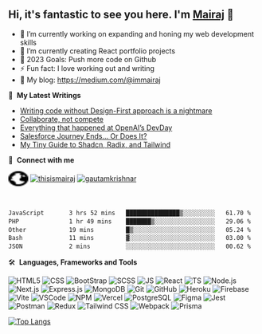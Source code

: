 <h2>Hi, it's fantastic to see you here. I'm <a href="https://www.linkedin.com/in/thisismairaj/">Mairaj</a> 👋</h2>

- 🔭 I’m currently working on expanding and honing my web development skills
- 🌱 I’m currently creating React portfolio projects
- 🥅 2023 Goals: Push more code on Github
- ⚡ Fun fact: I love working out and writing
- 🚀 My blog: https://medium.com/@immairaj

📕 &nbsp;**My Latest Writings**

<!-- BLOG-POST-LIST:START -->
- [Writing code without Design-First approach is a nightmare](https://medium.com/@immairaj/writing-code-without-design-first-approach-is-a-nightmare-033582b9655a?source=rss-b4e64356cecd------2)
- [Collaborate, not compete](https://medium.com/@immairaj/collaborate-not-compete-e19beba90c24?source=rss-b4e64356cecd------2)
- [Everything that happened at OpenAI’s DevDay](https://medium.com/@immairaj/everything-that-happened-at-openais-devday-c9966eea0fa7?source=rss-b4e64356cecd------2)
- [Salesforce Journey Ends… Or Does It?](https://medium.com/@immairaj/salesforce-journey-ends-or-does-it-829a3061cef0?source=rss-b4e64356cecd------2)
- [My Tiny Guide to Shadcn, Radix, and Tailwind](https://medium.com/@immairaj/my-tiny-guide-to-shadcn-radix-and-tailwind-da50fce3140a?source=rss-b4e64356cecd------2)
<!-- BLOG-POST-LIST:END -->

🔗 &nbsp;**Connect with me**

<p align="left">
<a href="https://medium.com/@immairaj" target="blank"><img align="center" src="https://raw.githubusercontent.com/iconic/open-iconic/master/svg/globe.svg" alt="thisismairaj" height="30" width="40" /></a>
<a href="https://twitter.com/thisismairaj" target="blank"><img align="center" src="https://raw.githubusercontent.com/rahuldkjain/github-profile-readme-generator/master/src/images/icons/Social/twitter.svg" alt="thisismairaj" height="30" width="40" /></a>
<a href="https://linkedin.com/in/thisismairaj" target="blank"><img align="center" src="https://raw.githubusercontent.com/rahuldkjain/github-profile-readme-generator/master/src/images/icons/Social/linked-in-alt.svg" alt="gautamkrishnar" height="30" width="40" /></a>
</p>

<br />

<!--START_SECTION:waka-->

```txt
JavaScript       3 hrs 52 mins   ███████████████▒░░░░░░░░░   61.70 %
PHP              1 hr 49 mins    ███████▒░░░░░░░░░░░░░░░░░   29.06 %
Other            19 mins         █▒░░░░░░░░░░░░░░░░░░░░░░░   05.24 %
Bash             11 mins         ▓░░░░░░░░░░░░░░░░░░░░░░░░   03.00 %
JSON             2 mins          ░░░░░░░░░░░░░░░░░░░░░░░░░   00.62 %
```

<!--END_SECTION:waka-->

🛠️ &nbsp;**Languages, Frameworks and Tools**

![HTML5](https://img.shields.io/badge/html5%20-%23E34F26.svg?&style=for-the-badge&logo=html5&logoColor=white)
![CSS](https://img.shields.io/badge/css3%20-%231572B6.svg?&style=for-the-badge&logo=css3&logoColor=white)
![BootStrap](https://img.shields.io/badge/bootstrap%20-%23563D7C.svg?&style=for-the-badge&logo=bootstrap&logoColor=white)
![SCSS](http://img.shields.io/badge/sass-%23f01742.svg?&style=for-the-badge&logo=sass&logoColor=white)
![JS](https://img.shields.io/badge/javascript%20-%23323330.svg?&style=for-the-badge&logo=javascript&logoColor=%23F7DF1E)
![React](https://img.shields.io/badge/-ReactJs-61DAFB?logo=react&logoColor=white&style=for-the-badge)
![TS](https://img.shields.io/badge/typescript%20-%23007ACC.svg?&style=for-the-badge&logo=typescript&logoColor=white)
![Node.js](https://img.shields.io/badge/node.js%20-%2343853D.svg?&style=for-the-badge&logo=node.js&logoColor=white)
![Next.js](https://img.shields.io/badge/next.js-000000?style=for-the-badge&logo=next.js&logoColor=white)
![Express.js](https://img.shields.io/badge/-Express-000000?style=for-the-badge&logo=express&logoColor=white)
![MongoDB](https://img.shields.io/badge/MongoDB-%234ea94b.svg?&style=for-the-badge&logo=mongodb&logoColor=white)
![Git](https://img.shields.io/badge/git%20-%23F05033.svg?&style=for-the-badge&logo=git&logoColor=white)
![GitHub](https://img.shields.io/badge/github%20-%23121011.svg?&style=for-the-badge&logo=github&logoColor=white)
![Heroku](https://img.shields.io/badge/heroku%20-%23430098.svg?&style=for-the-badge&logo=heroku&logoColor=white)
![Firebase](http://img.shields.io/badge/firebase-%23FFCB2B.svg?&style=for-the-badge&logo=firebase&logoColor=white)
![Vite](https://img.shields.io/badge/-Vite-646CFF?style=for-the-badge&logo=vite&logoColor=white)
![VSCode](https://img.shields.io/badge/-Visual%20Studio%20Code-23A9F2?style=for-the-badge&logo=Visual%20Studio%20Code&logoColor=white)
![NPM](https://img.shields.io/badge/-NPM-CB3837?style=for-the-badge&logo=NPM&logoColor=white)
![Vercel](https://img.shields.io/badge/Vercel-000000?style=for-the-badge&logo=vercel&logoColor=white)
![PostgreSQL](https://img.shields.io/badge/PostgreSQL-316192?style=for-the-badge&logo=postgresql&logoColor=white)
![Figma](https://img.shields.io/badge/Figma-F24E1E?style=for-the-badge&logo=figma&logoColor=white)
![Jest](https://img.shields.io/badge/Jest-C21325?style=for-the-badge&logo=jest&logoColor=white)
![Postman](https://img.shields.io/badge/Postman-FF6C37?style=for-the-badge&logo=Postman&logoColor=white)
![Redux](https://img.shields.io/badge/Redux-593D88?style=for-the-badge&logo=redux&logoColor=white)
![Tailwind CSS](https://img.shields.io/badge/Tailwind_CSS-38B2AC?style=for-the-badge&logo=tailwind-css&logoColor=white)
![Webpack](https://img.shields.io/badge/Webpack-8DD6F9?style=for-the-badge&logo=Webpack&logoColor=white)
![Prisma](https://img.shields.io/badge/Prisma-3982CE?style=for-the-badge&logo=Prisma&logoColor=white)

[![Top Langs](https://github-readme-stats-liart-omega.vercel.app/api/top-langs/?username=thisismairaj&layout=compact)](https://github.com/thisismairaj/github-readme-stats)

[website]: https://medium.com/@immairaj
[linkedin]: https://www.linkedin.com/in/thisismairaj/
